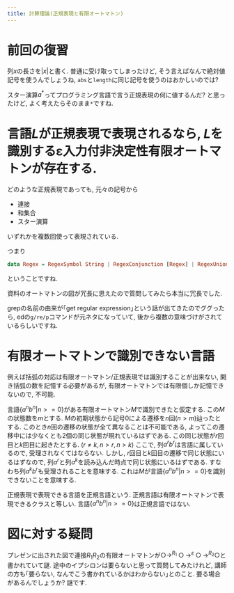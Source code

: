 ```yaml
---
title: 計算理論(正規表現と有限オートマトン)
---
```


# 前回の復習

列$x$の長さを$|x|$と書く.
普通に受け取ってしまったけど,
そう言えばなんで絶対値記号を使うんでしょうね,
`abs`と`length`に同じ記号を使うのはおかしいのでは?

スター演算$a^*$ってプログラミング言語で言う正規表現の何に値するんだ?
と思ったけど,
よく考えたらそのまま`*`ですね.

# 言語$L$が正規表現で表現されるなら, $L$を識別するε入力付非決定性有限オートマトンが存在する.

どのような正規表現であっても,
元々の記号から

* 連接
* 和集合
* スター演算

いずれかを複数回使って表現されている.

つまり

~~~hs
data Regex = RegexSymbol String | RegexConjunction [Regex] | RegexUnion [Regex] | RegexStar Regex
~~~

ということですね.

資料のオートマトンの図が冗長に思えたので質問してみたら本当に冗長でした.

grepの名前の由来が｢get regular expression｣という話が出てきたのでググったら,
edの`g/re/p`コマンドが元ネタになっていて,
後から複数の意味づけがされているらしいですね.

# 有限オートマトンで識別できない言語

例えば括弧の対応は有限オートマトン/正規表現では識別することが出来ない,
開き括弧の数を記憶する必要があるが,
有限オートマトンでは有限個しか記憶できないので,
不可能.

言語$\{a^n b^n | n >= 0\}$がある有限オートマトン$M$で識別できたと仮定する.
この$M$の状態数を$m$とする.
$M$の初期状態から記号$0$による遷移を$n$回$(n > m)$辿ったとする.
このとき$n$回の遷移の状態が全て異なることは不可能である,
よってこの遷移中には少なくとも2個の同じ状態が現れているはずである.
この同じ状態が$r$回目と$k$回目に起きたとする.
$(r ≠ k, n > r, n > k)$
ここで,
列$a^r b^r$は言語に属しているので,
受理されなくてはならない.
しかし,
$r$回目と$k$回目の遷移で同じ状態にいるはずなので,
列$a^r$と列$a^k$を読み込んだ時点で同じ状態にいるはずである.
すなわち列$a^k b^r$も受理されることを意味する.
これは$M$が言語$\{a^n b^n | n >= 0\}$を識別できないことを意味する.

正規表現で表現できる言語を正規言語という.
正規言語は有限オートマトンで表現できるクラスと等しい.
言語$\{a^n b^n | n >= 0\}$は正規言語ではない.

# 図に対する疑問

プレゼンに出された図で連接$R_1 R_2$の有限オートマトンが$○→^{R_1}○→^ε○→^{R_2}○$と書かれていて謎.
途中のイプシロンは要らないと思って質問してみたけれど,
講師の方も｢要らない, なんでこう書かれているかはわからない｣とのこと.
要る場合があるんでしょうか?
謎です.
